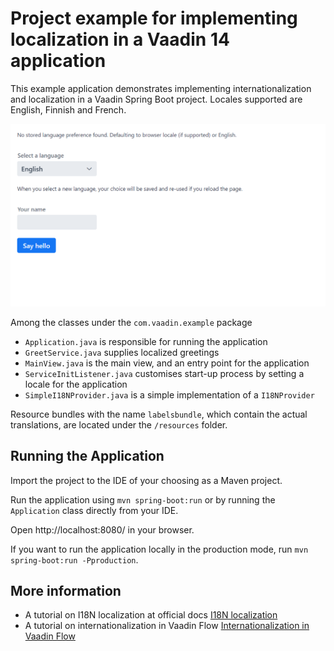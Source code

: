 # Project example for implementing localization in a Vaadin 14 application

This example application demonstrates implementing internationalization and localization in a Vaadin Spring Boot project.
Locales supported are English, Finnish and French.

[![Vaadin 14 Localization Example](localization-example.png)](https://github.com/shadikhani/vaadin-localization-example)

Among the classes under the `com.vaadin.example` package
- `Application.java` is responsible for running the application
- `GreetService.java` supplies localized greetings
- `MainView.java` is the main view, and an entry point for the application
- `ServiceInitListener.java` customises start-up process by setting a locale for the application
- `SimpleI18NProvider.java` is a simple implementation of a `I18NProvider`

Resource bundles with the name `labelsbundle`, which contain the actual translations, are located under the `/resources` folder.

## Running the Application

Import the project to the IDE of your choosing as a Maven project.

Run the application using `mvn spring-boot:run` or by running the `Application` class directly from your IDE.

Open http://localhost:8080/ in your browser.

If you want to run the application locally in the production mode, run `mvn spring-boot:run -Pproduction`.

## More information
- A tutorial on I18N localization at official docs [I18N localization](https://vaadin.com/docs/flow/advanced/tutorial-i18n-localization.html)
- A tutorial on internationalization in Vaadin Flow [Internationalization in Vaadin Flow](https://vaadin.com/learn/tutorials/i18n/i18nprovider)
